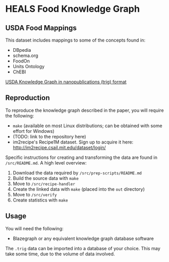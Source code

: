 
# HEALS Food Knowledge Graph

## USDA Food Mappings 

This dataset includes mappings to some of the concepts found in:
- DBpedia
- schema.org
- FoodOn
- Units Ontology
- ChEBI 

[USDA Knowledge Graph in nanopublications (trig) format](https://drive.google.com/open?id=1hkitCcxnM_7R6OYuvC5zakWojlN2Xuog)

## Reproduction

To reproduce the knowledge graph described in the paper, you will require the following:

* `make` (available on most Linux distributions; can be obtained with some effort for Windows)
* (TODO: link to the repository here)
* im2recipe's Recipe1M dataset. Sign up to acquire it here: http://im2recipe.csail.mit.edu/dataset/login/

Specific instructions for creating and transforming the data are found in `/src/README.md`. A high level overview:

1. Download the data required by `/src/prep-scripts/README.md`
2. Build the source data with `make`
3. Move to `/src/recipe-handler`
4. Create the linked data with `make` (placed into the `out` directory)
5. Move to `/src/verify`
6. Create statistics with `make`

## Usage

You will need the following:

* Blazegraph or any equivalent knowledge graph database software

The `.trig` data can be imported into a database of your choice. This may take some time, due to the volume of data involved.   
